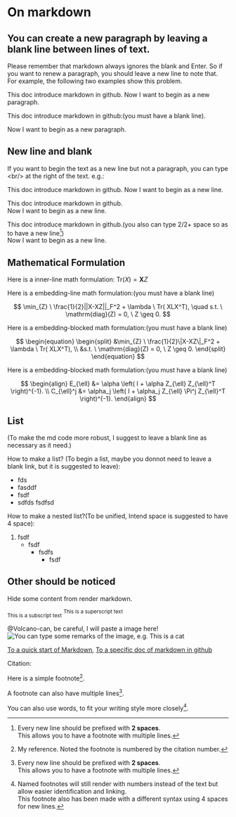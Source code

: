 # On markdown

## You can create a new paragraph by leaving a blank line between lines of text.

Please remember that markdown always ignores the blank and Enter. So if you want to renew a paragraph, you should leave a new line to note that. For example, the following two examples show this problem. 

This doc introduce markdown in github. 
Now I want to begin as a new paragraph.

This doc introduce markdown in github:(you must have a blank line).

Now I want to begin as a new paragraph.

## New line and blank
If you want to begin the text as a new line but not a paragraph, you can type \<br/> at the right of the text. e.g.: 

This doc introduce markdown in github. 
Now I want to begin as a new line.

This doc introduce markdown in github. <br/>
Now I want to begin as a new line.

This doc introduce markdown in github.(you also can type 2/2+ space so as to have a new line[^2])  
Now I want to begin as a new line.


## Mathematical Formulation
Here is a inner-line math formulation: 
$\mathrm{Tr}(X) =  \mathbf{X}Z$

Here is a embedding-line math formulation:(you must have a blank line)

$$
\min_{Z}  \ \frac{1}{2}||X-XZ||_F^2 + \lambda  \ Tr( XLX^T), \quad s.t. \ \mathrm{diag}(Z) = 0, \ Z \geq 0.
$$

Here is a embedding-blocked math formulation:(you must have a blank line)

$$
\begin{equation}
\begin{split}
&\min_{Z}  \ \frac{1}{2}\|X-XZ\|_F^2 + \lambda  \ Tr( XLX^T), \\ 
&s.t. \ \mathrm{diag}(Z) = 0, \ Z \geq 0.
\end{split}
\end{equation}
$$

Here is a embedding-blocked math formulation:(you must have a blank line)

$$
\begin{align}
E_{\ell} &= \alpha \left( I + \alpha Z_{\ell} Z_{\ell}^T \right)^{-1}. \\
C_{\ell}^j &= \alpha_j \left( I + \alpha_j Z_{\ell} \Pi^j Z_{\ell}^T \right)^{-1}.
\end{align}
$$

## List
(To make the md code more robust, I suggest to leave a blank line as necessary as it need.)

How to make a list? (To begin a list, maybe you donnot need to leave a blank link, but it is suggested to leave):

+ fds
+ fasddf
+ fsdf
+ sdfds fsdfsd

How to make a nested list?(To be unified, Intend space is suggested to have 4 space): 

1. fsdf
    + fsdf
        - fsdfs
            * fsdf
          

## Other should be noticed
Hide some content from render markdown. 
<!-- This content will not appear in the rendered Markdown -->

<sub>This is a subscript text</sub> <sup>This is a superscript text</sup>

@Volcano-can, be careful, I will paste a image here! ![You can type some remarks of the image, e.g. This is a cat](https://myoctocat.com/assets/images/base-octocat.svg)

[To a quick start of Markdown](https://docs.github.com/en/get-started/writing-on-github/getting-started-with-writing-and-formatting-on-github/basic-writing-and-formatting-syntax), [To a specific doc of markdown in github](https://github.github.com/gfm/#paragraphs)


Citation:

Here is a simple footnote[^1].

A footnote can also have multiple lines[^2].  

You can also use words, to fit your writing style more closely[^note].



[^1]:
    My reference. Noted the footnote is numbered by the citation number.
[^2]: 
    Every new line should be prefixed with **2 spaces**.  
    This allows you to have a footnote with multiple lines.
[^note]: 
    Named footnotes will still render with numbers instead of the text but allow easier identification and linking.  
    This footnote also has been made with a different syntax using 4 spaces for new lines.

